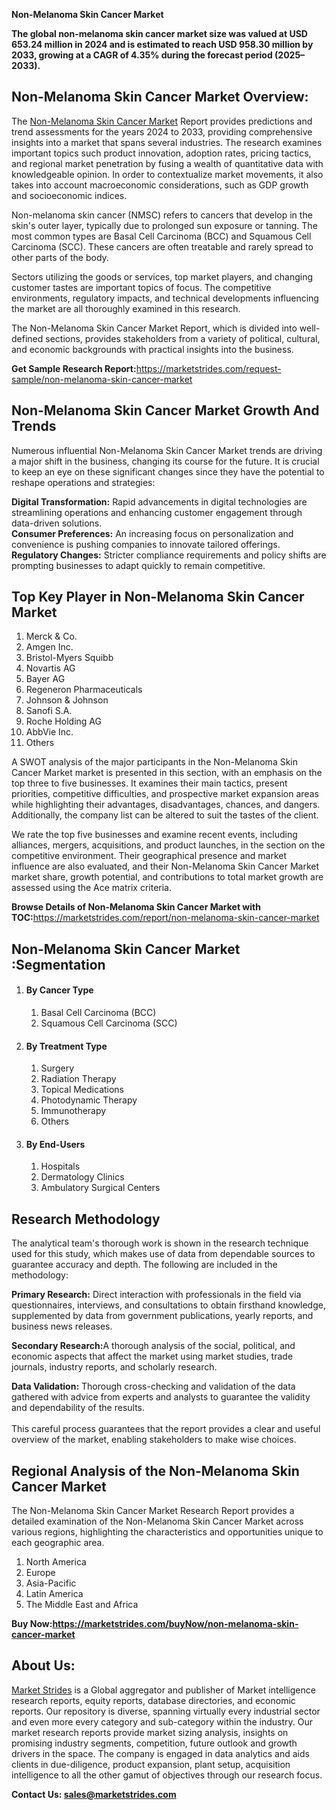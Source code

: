 <p><strong>Non-Melanoma Skin Cancer Market</strong></p>
<p><strong>The global non-melanoma skin cancer market size was valued at USD 653.24 million in 2024 and is estimated to reach USD 958.30 million by 2033, growing at a CAGR of 4.35% during the forecast period (2025&ndash;2033).</strong></p>
<h2>Non-Melanoma Skin Cancer Market Overview:</h2>
<p>The <a href="https://marketstrides.com/report/non-melanoma-skin-cancer-market">Non-Melanoma Skin Cancer Market</a> Report provides predictions and trend assessments for the years 2024 to 2033, providing comprehensive insights into a market that spans several industries. The research examines important topics such product innovation, adoption rates, pricing tactics, and regional market penetration by fusing a wealth of quantitative data with knowledgeable opinion. In order to contextualize market movements, it also takes into account macroeconomic considerations, such as GDP growth and socioeconomic indices.</p>
<p>Non-melanoma skin cancer (NMSC) refers to cancers that develop in the skin's outer layer, typically due to prolonged sun exposure or tanning. The most common types are Basal Cell Carcinoma (BCC) and Squamous Cell Carcinoma (SCC). These cancers are often treatable and rarely spread to other parts of the body.</p>
<p>Sectors utilizing the goods or services, top market players, and changing customer tastes are important topics of focus. The competitive environments, regulatory impacts, and technical developments influencing the market are all thoroughly examined in this research.</p>
<p>The Non-Melanoma Skin Cancer Market Report, which is divided into well-defined sections, provides stakeholders from a variety of political, cultural, and economic backgrounds with practical insights into the business.</p>
<p><strong>Get Sample Research Report:</strong><a href="https://marketstrides.com/request-sample/non-melanoma-skin-cancer-market">https://marketstrides.com/request-sample/non-melanoma-skin-cancer-market</a></p>
<h2>Non-Melanoma Skin Cancer Market Growth And Trends</h2>
<p>Numerous influential Non-Melanoma Skin Cancer Market trends are driving a major shift in the business, changing its course for the future. It is crucial to keep an eye on these significant changes since they have the potential to reshape operations and strategies:</p>
<p><strong>Digital Transformation:</strong> Rapid advancements in digital technologies are streamlining operations and enhancing customer engagement through data-driven solutions.<br /><strong>Consumer Preferences:</strong> An increasing focus on personalization and convenience is pushing companies to innovate tailored offerings.<br /><strong>Regulatory Changes:</strong> Stricter compliance requirements and policy shifts are prompting businesses to adapt quickly to remain competitive.</p>
<h2>Top Key Player in Non-Melanoma Skin Cancer Market</h2>
<ol>
<li>Merck &amp; Co.</li>
<li>Amgen Inc.</li>
<li>Bristol-Myers Squibb</li>
<li>Novartis AG</li>
<li>Bayer AG</li>
<li>Regeneron Pharmaceuticals</li>
<li>Johnson &amp; Johnson</li>
<li>Sanofi S.A.</li>
<li>Roche Holding AG</li>
<li>AbbVie Inc.</li>
<li>Others</li>
</ol>
<p>A SWOT analysis of the major participants in the Non-Melanoma Skin Cancer Market market is presented in this section, with an emphasis on the top three to five businesses. It examines their main tactics, present priorities, competitive difficulties, and prospective market expansion areas while highlighting their advantages, disadvantages, chances, and dangers. Additionally, the company list can be altered to suit the tastes of the client.</p>
<p>We rate the top five businesses and examine recent events, including alliances, mergers, acquisitions, and product launches, in the section on the competitive environment. Their geographical presence and market influence are also evaluated, and their Non-Melanoma Skin Cancer Market market share, growth potential, and contributions to total market growth are assessed using the Ace matrix criteria.</p>
<p><strong>Browse Details of Non-Melanoma Skin Cancer Market with TOC:</strong><a href="https://marketstrides.com/report/non-melanoma-skin-cancer-market">https://marketstrides.com/report/non-melanoma-skin-cancer-market</a></p>
<h2>Non-Melanoma Skin Cancer Market :Segmentation</h2>
<ol>
<li>
<h4>By Cancer Type</h4>
<ol>
<li>Basal Cell Carcinoma (BCC)</li>
<li>Squamous Cell Carcinoma (SCC)</li>
</ol>
</li>
<li>
<h4>By Treatment Type</h4>
<ol>
<li>Surgery</li>
<li>Radiation Therapy</li>
<li>Topical Medications</li>
<li>Photodynamic Therapy</li>
<li>Immunotherapy</li>
<li>Others</li>
</ol>
</li>
<li>
<h4>By End-Users</h4>
<ol>
<li>Hospitals</li>
<li>Dermatology Clinics</li>
<li>Ambulatory Surgical Centers</li>
</ol>
</li>
</ol>
<h2>Research Methodology</h2>
<p>The analytical team's thorough work is shown in the research technique used for this study, which makes use of data from dependable sources to guarantee accuracy and depth. The following are included in the methodology:</p>
<p><strong>Primary Research:</strong> Direct interaction with professionals in the field via questionnaires, interviews, and consultations to obtain firsthand knowledge, supplemented by data from government publications, yearly reports, and business news releases.</p>
<p><strong>Secondary Research:</strong>A&nbsp;thorough analysis of the social, political, and economic aspects that affect the market using market studies, trade journals, industry reports, and scholarly research.</p>
<p><strong>Data Validation:</strong>&nbsp;Thorough cross-checking and validation of the data gathered with advice from experts and analysts to guarantee the validity and dependability of the results. <br /><br />This careful process guarantees that the report provides a clear and useful overview of the market, enabling stakeholders to make wise choices.</p>
<h2>Regional Analysis of the Non-Melanoma Skin Cancer Market</h2>
<p>The Non-Melanoma Skin Cancer Market Research Report provides a detailed examination of the Non-Melanoma Skin Cancer Market across various regions, highlighting the characteristics and opportunities unique to each geographic area.</p>
<ol>
<li>North America</li>
<li>Europe</li>
<li>Asia-Pacific</li>
<li>Latin America</li>
<li>The Middle East and Africa</li>
</ol>
<p><strong>Buy Now:<a href="https://marketstrides.com/buyNow/non-melanoma-skin-cancer-market?price=single_price">https://marketstrides.com/buyNow/non-melanoma-skin-cancer-market</a></strong></p>
<h2>About Us:</h2>
<p><a href="https://marketstrides.com/">Market Strides</a> is a Global aggregator and publisher of Market intelligence research reports, equity reports, database directories, and economic reports. Our repository is diverse, spanning virtually every industrial sector and even more every category and sub-category within the industry. Our market research reports provide market sizing analysis, insights on promising industry segments, competition, future outlook and growth drivers in the space. The company is engaged in data analytics and aids clients in due-diligence, product expansion, plant setup, acquisition intelligence to all the other gamut of objectives through our research focus.</p>
<p><strong>Contact Us: <a href="mailto:sales@marketstrides.com">sales@marketstrides.com</a></strong></p>
